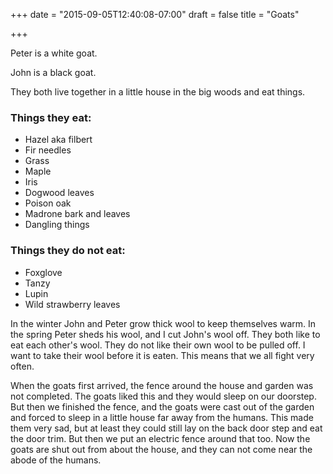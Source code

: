 +++
date = "2015-09-05T12:40:08-07:00"
draft = false
title = "Goats"

+++

Peter is a white goat.

John is a black goat.

They both live together in a little house in the big woods and eat things.

### Things they eat:

- Hazel aka filbert
- Fir needles
- Grass
- Maple
- Iris
- Dogwood leaves
- Poison oak
- Madrone bark and leaves
- Dangling things

### Things they do not eat:

- Foxglove
- Tanzy
- Lupin
- Wild strawberry leaves

In the winter John and Peter grow thick wool to keep themselves warm.
In the spring Peter sheds his wool, and I cut John's wool off.
They both like to eat each other's wool.
They do not like their own wool to be pulled off.
I want to take their wool before it is eaten.
This means that we all fight very often.

When the goats first arrived, the fence around the house and garden was not completed.
The goats liked this and they would sleep on our doorstep.
But then we finished the fence, and the goats were cast out of the garden
and forced to sleep in a little house far away from the humans.
This made them very sad, but at least they could still lay
on the back door step and eat the door trim.
But then we put an electric fence around that too.
Now the goats are shut out from about the house,
and they can not come near the abode of the humans.
